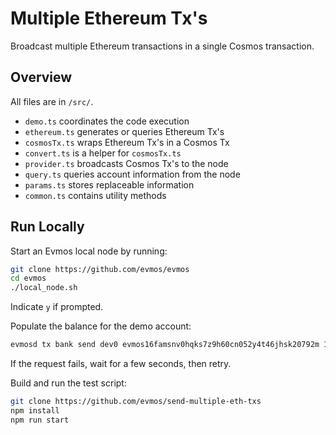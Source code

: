 # Multiple Ethereum Tx's

Broadcast multiple Ethereum transactions in a single Cosmos transaction.

## Overview

All files are in `/src/`.

- `demo.ts` coordinates the code execution
- `ethereum.ts` generates or queries Ethereum Tx's
- `cosmosTx.ts` wraps Ethereum Tx's in a Cosmos Tx
- `convert.ts` is a helper for `cosmosTx.ts`
- `provider.ts` broadcasts Cosmos Tx's to the node
- `query.ts` queries account information from the node
- `params.ts` stores replaceable information
- `common.ts` contains utility methods

## Run Locally

Start an Evmos local node by running:

```bash
git clone https://github.com/evmos/evmos
cd evmos
./local_node.sh
```

Indicate `y` if prompted.

Populate the balance for the demo account:

```bash
evmosd tx bank send dev0 evmos16famsnv0hqks7z9h60cn052y4t46jhsk20792m 1000000000000000000aevmos --fees 5000000000000000aevmos --home ~/.tmp-evmosd
```

If the request fails, wait for a few seconds, then retry.

Build and run the test script:

```bash
git clone https://github.com/evmos/send-multiple-eth-txs
npm install
npm run start
```

